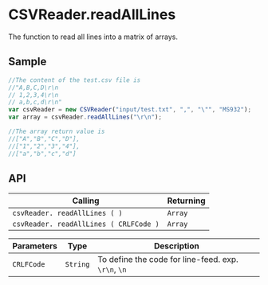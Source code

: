 # CSVReader.readAllLines

The function to read all lines into a matrix of arrays.

## Sample

```javascript
//The content of the test.csv file is 
//"A,B,C,D\r\n
// 1,2,3,4\r\n
// a,b,c,d\r\n"
var csvReader = new CSVReader("input/test.txt", ",", "\"", "MS932");
var array = csvReader.readAllLines("\r\n");	

//The array return value is
//["A","B","C","D"],
//["1","2","3","4"],
//["a","b","c","d"]
```

## API

| Calling | Returning |
|---|---|
| `csvReader. readAllLines ( )` | `Array` |
| `csvReader. readAllLines ( CRLFCode )` | `Array` |

| Parameters | Type | Description |
|---|---|---|
| `CRLFCode` | `String` | To define the code for line-feed. exp. `\r\n`, `\n` |